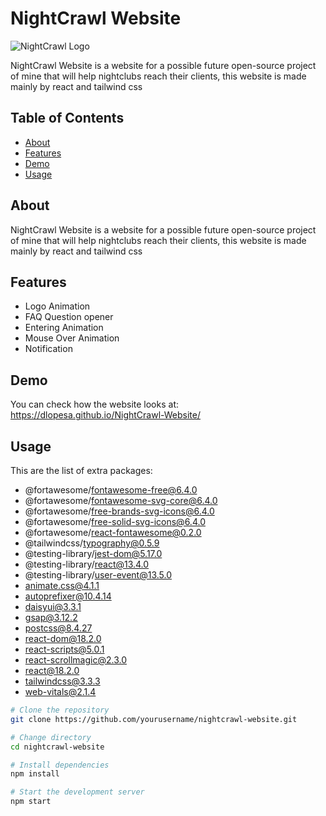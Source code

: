 # NightCrawl Website

![NightCrawl Logo]([link_to_logo.png](https://dlopesa.com/ncLogo.png))

NightCrawl Website is a website for a possible future open-source project of mine that will help nightclubs reach their clients, this website is made mainly by react and tailwind css

## Table of Contents

- [About](#about)
- [Features](#features)
- [Demo](#demo)
- [Usage](#getting-started)
## About

NightCrawl Website is a website for a possible future open-source project of mine that will help nightclubs reach their clients, this website is made mainly by react and tailwind css

## Features

- Logo Animation
- FAQ Question opener 
- Entering Animation
- Mouse Over Animation
- Notification

## Demo

You can check how the website looks at: https://dlopesa.github.io/NightCrawl-Website/

## Usage

This are the list of extra packages:
- @fortawesome/fontawesome-free@6.4.0 </br>
- @fortawesome/fontawesome-svg-core@6.4.0 </br>
- @fortawesome/free-brands-svg-icons@6.4.0 </br>
- @fortawesome/free-solid-svg-icons@6.4.0 </br>
- @fortawesome/react-fontawesome@0.2.0 </br>
- @tailwindcss/typography@0.5.9</br>
- @testing-library/jest-dom@5.17.0</br>
- @testing-library/react@13.4.0</br>
- @testing-library/user-event@13.5.0</br>
- animate.css@4.1.1</br>
- autoprefixer@10.4.14</br>
- daisyui@3.3.1</br>
- gsap@3.12.2</br>
- postcss@8.4.27</br>
- react-dom@18.2.0</br>
- react-scripts@5.0.1</br>
- react-scrollmagic@2.3.0</br>
- react@18.2.0</br>
- tailwindcss@3.3.3</br>
- web-vitals@2.1.4</br>

```bash
# Clone the repository
git clone https://github.com/yourusername/nightcrawl-website.git

# Change directory
cd nightcrawl-website

# Install dependencies
npm install

# Start the development server
npm start
